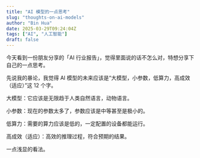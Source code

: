 ```yaml
---
title: "AI 模型的一点思考"
slug: "thoughts-on-ai-models"
author: "Bin Hua"
date: 2025-03-29T09:24:04Z
tags: ["AI", "人工智能"]
draft: false
---
```


今天看到一份朋友分享的「AI 行业报告」，觉得里面说的话不怎么对，特想分享下自己的一点思考。

先说我的暴论，我觉得 AI 模型的未来应该是“大模型，小参数，低算力，高成效（适应）”这 12 个字。

大模型：它应该是无限趋于人类自然语言，动物语言。

小参数：现在的参数太多了，参数应该是中等甚至是极小的。

低算力：需要的算力应该是低的，一定配置的设备都能运行。

高成效（适应）：高效的推理过程，符合预期的结果。

一点浅显的看法。